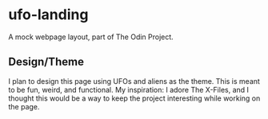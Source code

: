 # ufo-landing
A mock webpage layout, part of The Odin Project.

## Design/Theme

I plan to design this page using UFOs and aliens as the theme. This is meant to be fun, weird, and functional. My inspiration: I adore The X-Files, and I thought this would be a way to keep the project interesting while working on the page.
